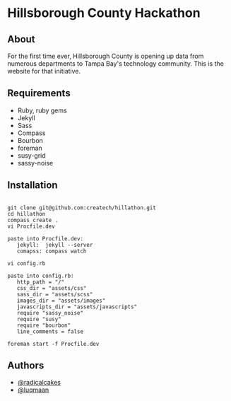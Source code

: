 # Hillsborough County Hackathon #

## About ##

  For the first time ever, Hillsborough County is opening up data from numerous departments to Tampa Bay's technology community.  This is the website for that initiative.

## Requirements ##

  * Ruby, ruby gems
  * Jekyll
  * Sass
  * Compass
  * Bourbon
  * foreman
  * susy-grid
  * sassy-noise

## Installation ##
   ```

   git clone git@github.com:createch/hillathon.git
   cd hillathon
   compass create .
   vi Procfile.dev

   paste into Procfile.dev:
      jekyll:  jekyll --server
      comapss: compass watch

   vi config.rb

   paste into config.rb:
      http_path = "/"
      css_dir = "assets/css"
      sass_dir = "assets/scss"
      images_dir = "assets/images"
      javascripts_dir = "assets/javascripts"
      require "sassy_noise"
      require "susy"
      require "bourbon"
      line_comments = false

   foreman start -f Procfile.dev
   ```

## Authors ##

  * [@radicalcakes](https://github.com/radicalcakes)
  * [@luqmaan](https://github.com/luqmaan)
